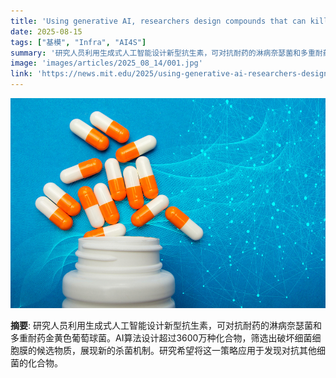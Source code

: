 ```yaml
---
title: 'Using generative AI, researchers design compounds that can kill drug-resistant bacteria'
date: 2025-08-15
tags: ["基模", "Infra", "AI4S"]
summary: '研究人员利用生成式人工智能设计新型抗生素，可对抗耐药的淋病奈瑟菌和多重耐药金黄色葡萄球菌。AI算法设计超过3600万种化合物，筛选出破坏细菌细胞膜的候选物质，展现新的杀菌机制。研究希望将这一策略应用于发现对抗其他细菌的化合物。'
image: 'images/articles/2025_08_14/001.jpg'
link: 'https://news.mit.edu/2025/using-generative-ai-researchers-design-compounds-kill-drug-resistant-bacteria-0814'
---
```

![Using generative AI, researchers design compounds that can kill drug-resistant bacteria](images/articles/2025_08_14/001.jpg)

**摘要**: 研究人员利用生成式人工智能设计新型抗生素，可对抗耐药的淋病奈瑟菌和多重耐药金黄色葡萄球菌。AI算法设计超过3600万种化合物，筛选出破坏细菌细胞膜的候选物质，展现新的杀菌机制。研究希望将这一策略应用于发现对抗其他细菌的化合物。
